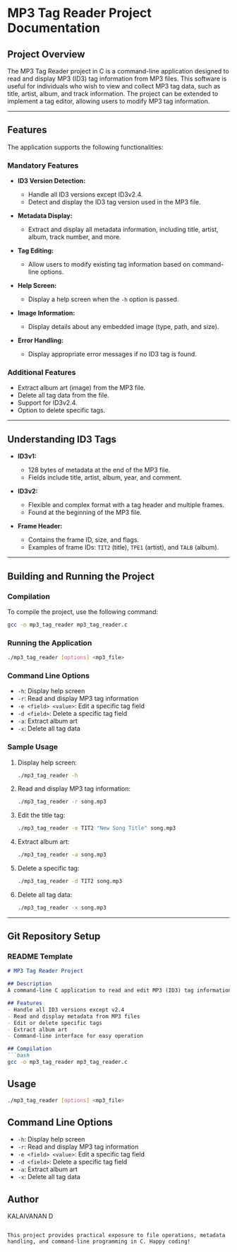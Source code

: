 # MP3 Tag Reader Project Documentation

## Project Overview
The MP3 Tag Reader project in C is a command-line application designed to read and display MP3 (ID3) tag information from MP3 files. This software is useful for individuals who wish to view and collect MP3 tag data, such as title, artist, album, and track information. The project can be extended to implement a tag editor, allowing users to modify MP3 tag information.

---

## Features
The application supports the following functionalities:

### Mandatory Features
- **ID3 Version Detection:**
  - Handle all ID3 versions except ID3v2.4.
  - Detect and display the ID3 tag version used in the MP3 file.

- **Metadata Display:**
  - Extract and display all metadata information, including title, artist, album, track number, and more.

- **Tag Editing:**
  - Allow users to modify existing tag information based on command-line options.

- **Help Screen:**
  - Display a help screen when the `-h` option is passed.

- **Image Information:**
  - Display details about any embedded image (type, path, and size).

- **Error Handling:**
  - Display appropriate error messages if no ID3 tag is found.

### Additional Features
- Extract album art (image) from the MP3 file.
- Delete all tag data from the file.
- Support for ID3v2.4.
- Option to delete specific tags.

---

## Understanding ID3 Tags
- **ID3v1:**
  - 128 bytes of metadata at the end of the MP3 file.
  - Fields include title, artist, album, year, and comment.

- **ID3v2:**
  - Flexible and complex format with a tag header and multiple frames.
  - Found at the beginning of the MP3 file.

- **Frame Header:**
  - Contains the frame ID, size, and flags.
  - Examples of frame IDs: `TIT2` (title), `TPE1` (artist), and `TALB` (album).

---

## Building and Running the Project

### Compilation
To compile the project, use the following command:
```bash
gcc -o mp3_tag_reader mp3_tag_reader.c
```

### Running the Application
```bash
./mp3_tag_reader [options] <mp3_file>
```

### Command Line Options
- `-h`: Display help screen
- `-r`: Read and display MP3 tag information
- `-e <field> <value>`: Edit a specific tag field
- `-d <field>`: Delete a specific tag field
- `-a`: Extract album art
- `-x`: Delete all tag data

### Sample Usage
1. Display help screen:
   ```bash
   ./mp3_tag_reader -h
   ```

2. Read and display MP3 tag information:
   ```bash
   ./mp3_tag_reader -r song.mp3
   ```

3. Edit the title tag:
   ```bash
   ./mp3_tag_reader -e TIT2 "New Song Title" song.mp3
   ```

4. Extract album art:
   ```bash
   ./mp3_tag_reader -a song.mp3
   ```

5. Delete a specific tag:
   ```bash
   ./mp3_tag_reader -d TIT2 song.mp3
   ```

6. Delete all tag data:
   ```bash
   ./mp3_tag_reader -x song.mp3
   ```

---

## Git Repository Setup
### README Template
```markdown
# MP3 Tag Reader Project

## Description
A command-line C application to read and edit MP3 (ID3) tag information.

## Features
- Handle all ID3 versions except v2.4
- Read and display metadata from MP3 files
- Edit or delete specific tags
- Extract album art
- Command-line interface for easy operation

## Compilation
```bash
gcc -o mp3_tag_reader mp3_tag_reader.c
```

## Usage
```bash
./mp3_tag_reader [options] <mp3_file>
```

## Command Line Options
- `-h`: Display help screen
- `-r`: Read and display MP3 tag information
- `-e <field> <value>`: Edit a specific tag field
- `-d <field>`: Delete a specific tag field
- `-a`: Extract album art
- `-x`: Delete all tag data

## Author
KALAIVANAN D
```

This project provides practical exposure to file operations, metadata handling, and command-line programming in C. Happy coding!
